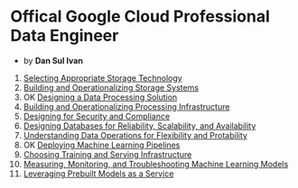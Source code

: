 # Offical Google Cloud Professional Data Engineer

- by **Dan Sul Ivan**

1. [Selecting Appropriate Storage Technology](selecting-appropriate-storage-tech.md)
2. [Building and Operationalizing Storage Systems](building-and-operationalizing-storage-systems.md)
3. OK [Designing a Data Processing Solution](designing-data-processing-solution.md)
4. [Building and Operationalizing Processing Infrastructure](building-operationalizing-processing-infrastructure.md)
5. [Designing for Security and Compliance](designing-for-security-compliance.md)
6. [Designing Databases for Reliability, Scalability, and Availability](designing-databases-for-reliability-scalability-availability.md)
7. [Understanding Data Operations for Flexibility and Protability](understanding-data-operations-for-flexibility-protability.md)
8. OK [Deploying Machine Learning Pipelines](deploying-machine-learning-pipelines.md)
9. [Choosing Training and Serving Infrastructure](choosing-training-serving-infrastructure.md)
10. [Measuring, Monitoring, and Troubleshooting Machine Learning Models](mmtmlm.md)
11. [Leveraging Prebuilt Models as a Service](lpms.md)
